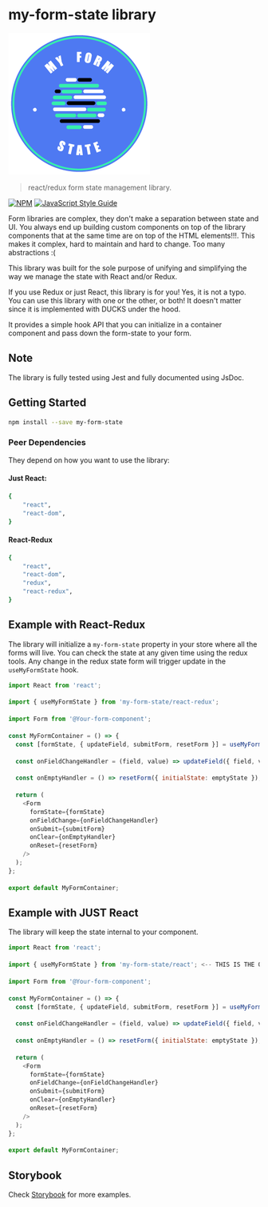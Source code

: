 # my-form-state library

![logo](logo.png)

> react/redux form state management library.

[![NPM](https://img.shields.io/npm/v/react-select-virtualized.svg)](https://www.npmjs.com/package/my-form-state) [![JavaScript Style Guide](https://img.shields.io/badge/code_style-standard-brightgreen.svg)](https://standardjs.com)

Form libraries are complex, they don't make a separation between state and UI. You always end up building custom components on top of the library components that at the same time are on top of the HTML elements!!!. This makes it complex, hard to maintain and hard to change. Too many abstractions :(

This library was built for the sole purpose of unifying and simplifying the way we manage the state with React and/or Redux.

If you use Redux or just React, this library is for you! Yes, it is not a typo. You can use this library with one or the other, or both! It doesn't matter since it is implemented with DUCKS under the hood.

It provides a simple hook API that you can initialize in a container component and pass down the form-state to your form.

## Note

The library is fully tested using Jest and fully documented using JsDoc.

## Getting Started

```bash
npm install --save my-form-state
```

### Peer Dependencies

They depend on how you want to use the library:

#### Just React:

```bash
{
    "react",
    "react-dom",
}
```

#### React-Redux

```bash
{
    "react",
    "react-dom",
    "redux",
    "react-redux",
}
```

## Example with React-Redux

The library will initialize a `my-form-state` property in your store where all the forms will live. You can check the state at any given time using the redux tools. Any change in the redux state form will trigger update in the `useMyFormState` hook.

```js
import React from 'react';

import { useMyFormState } from 'my-form-state/react-redux';

import Form from '@Your-form-component';

const MyFormContainer = () => {
  const [formState, { updateField, submitForm, resetForm }] = useMyFormState();

  const onFieldChangeHandler = (field, value) => updateField({ field, value });

  const onEmptyHandler = () => resetForm({ initialState: emptyState });

  return (
    <Form
      formState={formState}
      onFieldChange={onFieldChangeHandler}
      onSubmit={submitForm}
      onClear={onEmptyHandler}
      onReset={resetForm}
    />
  );
};

export default MyFormContainer;
```

## Example with JUST React

The library will keep the state internal to your component.

```js
import React from 'react';

import { useMyFormState } from 'my-form-state/react'; <-- THIS IS THE ONLY DIFFERENCE ;) -->

import Form from '@Your-form-component';

const MyFormContainer = () => {
  const [formState, { updateField, submitForm, resetForm }] = useMyFormState();

  const onFieldChangeHandler = (field, value) => updateField({ field, value });

  const onEmptyHandler = () => resetForm({ initialState: emptyState });

  return (
    <Form
      formState={formState}
      onFieldChange={onFieldChangeHandler}
      onSubmit={submitForm}
      onClear={onEmptyHandler}
      onReset={resetForm}
    />
  );
};

export default MyFormContainer;
```

## Storybook

Check [Storybook](https://serene-hawking-021d7a.netlify.com/) for more examples.
